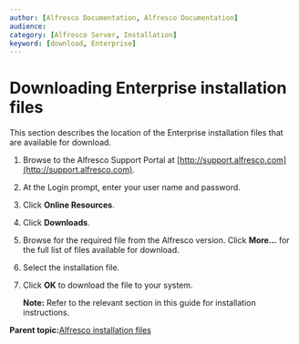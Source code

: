 ```yaml
---
author: [Alfresco Documentation, Alfresco Documentation]
audience: 
category: [Alfresco Server, Installation]
keyword: [download, Enterprise]
---
```


# Downloading Enterprise installation files

This section describes the location of the Enterprise installation files that are available for download.

1.  Browse to the Alfresco Support Portal at [http://support.alfresco.com](http://support.alfresco.com).

2.  At the Login prompt, enter your user name and password.

3.  Click **Online Resources**.

4.  Click **Downloads**.

5.  Browse for the required file from the Alfresco version. Click **More...** for the full list of files available for download.

6.  Select the installation file.

7.  Click **OK** to download the file to your system.

    **Note:** Refer to the relevant section in this guide for installation instructions.


**Parent topic:**[Alfresco installation files](../concepts/download-enterprise.md)


